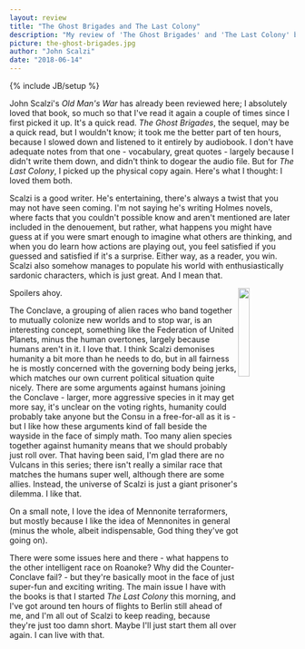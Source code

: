 ```yaml
---
layout: review
title: "The Ghost Brigades and The Last Colony"
description: "My review of 'The Ghost Brigades' and 'The Last Colony' by John Scalzi"
picture: the-ghost-brigades.jpg
author: "John Scalzi"
date: "2018-06-14"
---
```

{% include JB/setup %}

John Scalzi's _Old Man's War_ has already been reviewed here; I absolutely loved that book, so much so that I've read it again a couple of times since I first picked it up. It's a quick read. _The Ghost Brigades_, the sequel, may be a quick read, but I wouldn't know; it took me the better part of ten hours, because I slowed down and listened to it entirely by audiobook. I don't have adequate notes from that one - vocabulary, great quotes - largely because I didn't write them down, and didn't think to dogear the audio file. But for _The Last Colony_, I picked up the physical copy again. Here's what I thought: I loved them both.

Scalzi is a good writer. He's entertaining, there's always a twist that you may not have seen coming. I'm not saying he's writing Holmes novels, where facts that you couldn't possible know and aren't mentioned are later included in the denouement, but rather, what happens you might have guess at if you were smart enough to imagine what others are thinking, and when you do learn how actions are playing out, you feel satisfied if you guessed and satisfied if it's a surprise. Either way, as a reader, you win. Scalzi also somehow manages to populate his world with enthusiastically sardonic characters, which is just great. And I mean that.

<img class="project-image" style="float:right; width:20%;" src="../../assets/img/review/the-last-colony.jpg" />

Spoilers ahoy.

The Conclave, a grouping of alien races who band together to mutually colonize new worlds and to stop war, is an interesting concept, something like the Federation of United Planets, minus the human overtones, largely because humans aren't in it. I love that. I think Scalzi demonises humanity a bit more than he needs to do, but in all fairness he is mostly concerned with the governing body being jerks, which matches our own current political situation quite nicely. There are some arguments against humans joining the Conclave - larger, more aggressive species in it may get more say, it's unclear on the voting rights, humanity could probably take anyone but the Consu in a free-for-all as it is - but I like how these arguments kind of fall beside the wayside in the face of simply math. Too many alien species together against humanity means that we should probably just roll over. That having been said, I'm glad there are no Vulcans in this series; there isn't really a similar race that matches the humans super well, although there are some allies. Instead, the universe of Scalzi is just a giant prisoner's dilemma. I like that.

On a small note, I love the idea of Mennonite terraformers, but mostly because I like the idea of Mennonites in general (minus the whole, albeit indispensable, God thing they've got going on).

There were some issues here and there - what happens to the other intelligent race on Roanoke? Why did the Counter-Conclave fail? - but they're basically moot in the face of just super-fun and exciting writing. The main issue I have with the books is that I started _The Last Colony_ this morning, and I've got around ten hours of flights to Berlin still ahead of me, and I'm all out of Scalzi to keep reading, because they're just too damn short. Maybe I'll just start them all over again. I can live with that.